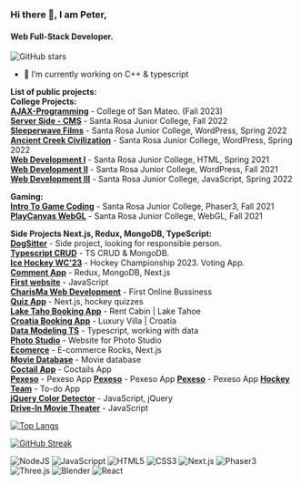 ### Hi there 👋, I am Peter,
#### Web Full-Stack Developer.

![GitHub stars](https://img.shields.io/github/stars/USERNAME/REPOSITORY)



- 🌱 I’m currently working on C++ & typescript

**List of public projects:**    
**College Projects:**   
[**AJAX-Programming**](https://sivo91.github.io/AJAX-Programming/js/CIS114Assignments.html) - College of San Mateo. (Fall 2023)   
[**Server Side - CMS**](https://cms-final-repo.vercel.app/) - Santa Rosa Junior College, Fall 2022  
[**Sleeperwave Films**](https://dev-sleeperwave-films.pantheonsite.io/) - Santa Rosa Junior College, WordPress, Spring 2022  
[**Ancient Creek Civilization**](https://dev-peters.pantheonsite.io/) - Santa Rosa Junior College, WordPress, Spring 2022  
[**Web Development I**](https://webdevelopment-1.peter119.repl.co/index.html) - Santa Rosa Junior College, HTML, Spring 2021  
[**Web Development II**](https://webdevelopment-2.peter119.repl.co/index.html) - Santa Rosa Junior College, WordPress, Fall 2021  
[**Web Development III**](https://final-project-react-node-server.peter119.repl.co/index.html) - Santa Rosa Junior College, JavaScript, Spring 2022  

**Gaming:**    
[**Intro To Game Coding**](https://treasure-game.peter119.repl.co/) - Santa Rosa Junior College, Phaser3, Fall 2021  
[**PlayCanvas WebGL**](https://playcanv.as/b/jGaLvthn) - Santa Rosa Junior College, WebGL, Fall 2021  
  
**Side Projects Next.js, Redux, MongoDB, TypeScript:**     
[**DogSitter**](https://dog-care-iota.vercel.app/) - Side project, looking for responsible person.   
[**Typescript CRUD**](https://full-world-cup-23.vercel.app/) - TS CRUD & MongoDB.   
[**Ice Hockey WC'23**](https://full-world-cup-23.vercel.app/) - Hockey Championship 2023. Voting App.    
[**Comment App**](https://comment-app-amber.vercel.app/) - Redux, MongoDB, Next.js  
[**First website**](https://sivo91.github.io/PeterS/html/intro.html?fbclid=IwAR0zGWV33Rvc-t2YRrHaPjF4O-gqe1L8O5iLoKDLFYcdkLGJgqPetrl3u4Y) - JavaScript  
[**CharisMa Web Development**](https://www.charismawebdevelopment.com/) - First Online Bussiness  
[**Quiz App**](https://quizzes-liart.vercel.app/) - Next.js, hockey quizzes  
[**Lake Taho Booking App**](https://cabin-lake-tahoe.vercel.app/) - Rent Cabin | Lake Tahoe  
[**Croatia Booking App**](https://bool-app.vercel.app/) - Luxury Villa | Croatia  
[**Data Modeling TS**](https://data-modeling2-typescript-tailwindcss.vercel.app/) - Typescript, working with data  
[**Photo Studio**](https://photo-studio-two.vercel.app/) - Website for Photo Studio  
[**Ecomerce**](https://ecom-n-trinast.vercel.app/) - E-commerce Rocks, Next.js  
[**Movie Database**](https://filmy-aplikacia.netlify.app/) - Movie database    
[**Coctail App**](https://koktajly.netlify.app/) - Coctails App    
[**Pexeso**](https://pexeso.peter119.repl.co/index.html) - Pexeso App 
[**Pexeso**](https://hockey-team-prototype.peter119.repl.co/) - Pexeso App 
[**Pexeso**](https://pexeso.peter119.repl.co/index.html) - Pexeso App 
[**Hockey Team**](https://pexeso.peter119.repl.co/index.html) - To-do App  
[**jQuery Color Detector**](https://jquery-color-deterctor.peter119.repl.co/index.html) - JavaScript, jQuery  
[**Drive-In Movie Theater**](https://drive-in-theater.peter119.repl.co/index.html) - JavaScript    


[![Top Langs](https://github-readme-stats.vercel.app/api/top-langs/?username=sivo91&layout=compact)](https://github.com/anuraghazra/github-readme-stats)

[![GitHub Streak](https://github-readme-streak-stats.herokuapp.com/?user=sivo91)](https://git.io/streak-stats)


<img alt="NodeJS" src="https://img.shields.io/badge/node.js-%23485D.svg? style=for-the-badge&logo=node.js&logoColor=white"/>

<img alt="JavaScrippt" src="https://img.shields.io/badge/javascript-%23323330.svg? style=for-the-badge&logo=javascript&logoColor=%23F7DF1E"/>

<img alt="HTML5" src="https://img.shields.io/badge/html5-%23F7DF1E.svg? style=for-the-badge&logo=html5&logoColor=%white"/>

<img alt="CSS3" src="https://img.shields.io/badge/css3-%231572B6.svg? style=for-the-badge&logo=css3&logoColor=%white"/>

<img alt="Next.js" src="https://img.shields.io/badge/Next.js-%23323330.svg? style=for-the-badge&logo=Next.js&logoColor=%23F7DF1E"/>

<img alt="Phaser3" src="https://img.shields.io/badge/Phaser3-%23323330.svg? style=for-the-badge&logo=Phaser3&logoColor=%23F7DF1E"/>

<img alt="Three.js" src="https://img.shields.io/badge/Three.js-%23323330.svg? style=for-the-badge&logo=Three.js&logoColor=%23F7DF1E"/>

<img alt="Blender" src="https://img.shields.io/badge/Blender-%23323330.svg? style=for-the-badge&logo=Blender&logoColor=%23F7DF1E"/>

<img alt="React" src="https://img.shields.io/badge/React-%23323330.svg? style=for-the-badge&logo=React&logoColor=%0ACBFF"/>






